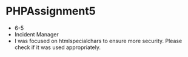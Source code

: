 # PHPAssignment5

* 6-5
* Incident Manager
* I was focused on htmlspecialchars to ensure more security. Please check if it was used appropriately.